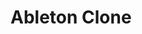 <h1>Ableton Clone</h1>
<img url="./![readme ableton clone](https://github.com/user-attachments/assets/29f86768-e8d7-4b40-9f30-13812d040c96)"></img>

